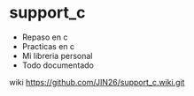 # support_c

* Repaso en c
* Practicas en c
* Mi libreria personal 
* Todo documentado

wiki https://github.com/JIN26/support_c.wiki.git
